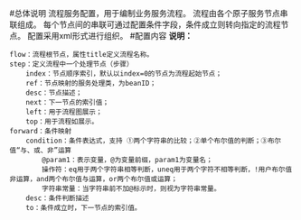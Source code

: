 #总体说明
流程服务配置，用于编制业务服务流程。
流程由各个原子服务节点串联组成。
每个节点间的串联可通过配置条件字段，条件成立则转向指定的流程节点。
配置采用xml形式进行组织。
#配置内容
    <?xml version="1.0" encoding="UTF-8"?>
    <flow title="demo流程">
        <step index="1" ref="firstOp" desc="步骤-1" left="100" top="100">
            <forward condition="@param1 eq 123" desc="其它分支" to="3"/>
            <forward condition="!@param1" desc="分支1" to="2"/>
        </step>
        <step index="2" ref="secondOp" desc="加载客户信息" next="3" left="100" top="220"/>
        <step index="3" ref="thirdOp" desc="创建用户会话" left="300" top="220"/>
    </flow>
**说明：**

    flow：流程根节点，属性title定义流程名称。
    step：定义流程中一个处理节点（步骤）
        index：节点顺序索引，默认以index=0的节点为流程起始节点；
        ref：节点映射的服务处理类，为beanID；
        desc：节点描述；
        next：下一节点的索引值；
        left：用于流程图展示；
        top：用于流程如展示。
    forward：条件映射
        condition：条件表达式，支持 ①两个字符串的比较；②单个布尔值的判断；③布尔值“与、或、非”运算
            @param1：表示变量，@为变量前缀，param1为变量名；
            操作符：eq用于两个字符串相等判断，uneq用于两个字符不相等判断，!用户布尔值非运算，and两个布尔值与运算，or两个布尔值或运算；
            字符串常量：当字符串前不加@标示时，则视为字符串常量。
        desc：条件判断描述
        to：条件成立时，下一节点的索引值。